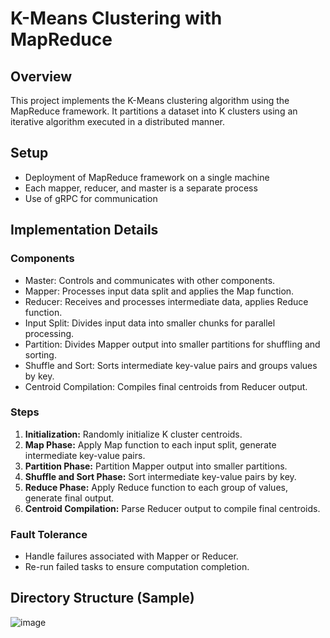 # K-Means Clustering with MapReduce

## Overview
This project implements the K-Means clustering algorithm using the MapReduce framework. It partitions a dataset into K clusters using an iterative algorithm executed in a distributed manner.
## Setup
- Deployment of MapReduce framework on a single machine
- Each mapper, reducer, and master is a separate process
- Use of gRPC for communication

## Implementation Details
### Components
- Master: Controls and communicates with other components.
- Mapper: Processes input data split and applies the Map function.
- Reducer: Receives and processes intermediate data, applies Reduce function.
- Input Split: Divides input data into smaller chunks for parallel processing.
- Partition: Divides Mapper output into smaller partitions for shuffling and sorting.
- Shuffle and Sort: Sorts intermediate key-value pairs and groups values by key.
- Centroid Compilation: Compiles final centroids from Reducer output.

### Steps
1. **Initialization:** Randomly initialize K cluster centroids.
2. **Map Phase:** Apply Map function to each input split, generate intermediate key-value pairs.
3. **Partition Phase:** Partition Mapper output into smaller partitions.
4. **Shuffle and Sort Phase:** Sort intermediate key-value pairs by key.
5. **Reduce Phase:** Apply Reduce function to each group of values, generate final output.
6. **Centroid Compilation:** Parse Reducer output to compile final centroids.

### Fault Tolerance
- Handle failures associated with Mapper or Reducer.
- Re-run failed tasks to ensure computation completion.

## Directory Structure (Sample)
![image](https://github.com/rishav21556/K-Means-Clustering-with-MapReduce/assets/108609833/4cd68a26-4e0f-4f08-b564-e7e9b4f62760)


